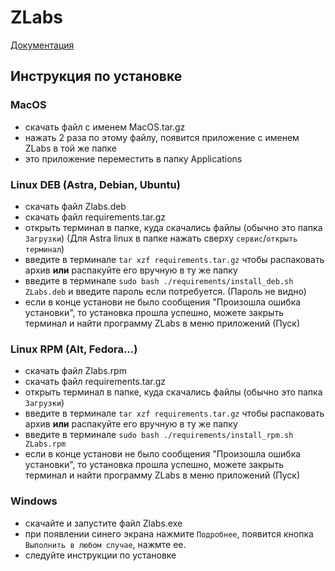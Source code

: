 # ZLabs

[Документация](https://hheimerd.github.io/ZLabs/)


## Инструкция по установке
### MacOS
- скачать файл с именем MacOS.tar.gz
- нажать 2 раза по этому файлу, появится приложение с именем ZLabs в той же папке
- это приложение переместить в папку Applications

### Linux DEB (Astra, Debian, Ubuntu)
- скачать файл Zlabs.deb
- скачать файл requirements.tar.gz
- открыть терминал в папке, куда скачались файлы (обычно это папка `Загрузки`) (Для Astra linux в папке нажать сверху `сервис`/`открыть терминал`)
- введите в терминале `tar xzf requirements.tar.gz` чтобы распаковать архив **или** распакуйте его вручную в ту же папку
- введите в терминале `sudo bash ./requirements/install_deb.sh ZLabs.deb` и введите пароль если потребуется. (Пароль не видно)
- если в конце установи не было сообщения "Произошла ошибка установки", то установка прошла успешно, можете закрыть терминал и найти программу ZLabs в меню приложений (Пуск)

### Linux RPM (Alt, Fedora...)
- скачать файл Zlabs.rpm
- скачать файл requirements.tar.gz
- открыть терминал в папке, куда скачались файлы (обычно это папка `Загрузки`)
- введите в терминале `tar xzf requirements.tar.gz` чтобы распаковать архив **или** распакуйте его вручную в ту же папку
- введите в терминале `sudo bash ./requirements/install_rpm.sh ZLabs.rpm`
- если в конце установи не было сообщения "Произошла ошибка установки", то установка прошла успешно, можете закрыть терминал и найти программу ZLabs в меню приложений (Пуск)

### Windows
- скачайте и запустите файл Zlabs.exe
- при появлении синего экрана нажмите `Подробнее`, появится кнопка `Выполнить в любом случае`, нажмте ее.
- следуйте инструкции по установке
